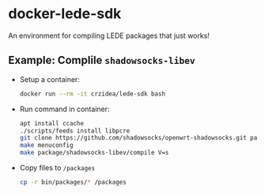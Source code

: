# docker-lede-sdk

An environment for compiling LEDE packages that just works!

## Example: Complile `shadowsocks-libev`

- Setup a container:

  ```sh
  docker run --rm -it crzidea/lede-sdk bash
  ```
  
- Run command in container:

  ```sh
  apt install ccache
  ./scripts/feeds install libpcre
  git clone https://github.com/shadowsocks/openwrt-shadowsocks.git package/shadowsocks-libev
  make menuconfig
  make package/shadowsocks-libev/compile V=s
  ```
  
- Copy files to `/packages`

  ```sh
  cp -r bin/packages/* /packages
  ```
